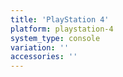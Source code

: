 ```yaml
---
title: 'PlayStation 4'
platform: playstation-4
system_type: console
variation: ''
accessories: ''
---
```

